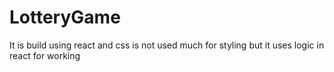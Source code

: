 # LotteryGame
It is build using react and css is not used much for styling but it uses logic in react for working
